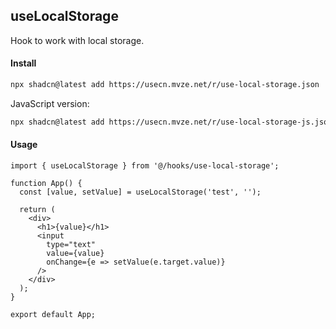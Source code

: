## useLocalStorage

Hook to work with local storage.

#### Install

```bash
npx shadcn@latest add https://usecn.mvze.net/r/use-local-storage.json
```

JavaScript version:

```bash
npx shadcn@latest add https://usecn.mvze.net/r/use-local-storage-js.json
```

#### Usage

```tsx
import { useLocalStorage } from '@/hooks/use-local-storage';

function App() {
  const [value, setValue] = useLocalStorage('test', '');

  return (
    <div>
      <h1>{value}</h1>
      <input
        type="text"
        value={value}
        onChange={e => setValue(e.target.value)}
      />
    </div>
  );
}

export default App;
```
